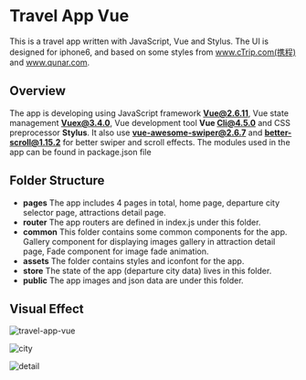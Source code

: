 # Travel App Vue

This is a travel app written with JavaScript, Vue and Stylus. The UI is designed for iphone6, and based on some styles from www.cTrip.com(携程) and www.qunar.com.

## Overview
The app is developing using JavaScript framework **Vue@2.6.11**, Vue state management **Vuex@3.4.0**,  Vue development tool **Vue Cli@4.5.0** and CSS preprocessor **Stylus**. It also use **vue-awesome-swiper@2.6.7** and **better-scroll@1.15.2** for better swiper and scroll effects. The modules used in the app can be found in package.json file 

## Folder Structure
- **pages** The app includes 4 pages in total, home page, departure city selector page, attractions detail page.
- **router** The app routers are defined in index.js under this folder.
- **common** This folder contains some common components for the app. Gallery component for displaying images gallery in attraction detail page, Fade component for image fade animation.
- **assets** The folder contains styles and iconfont for the app.
- **store**  The state of the app (departure city data) lives in this folder.
- **public** The app images and json data are under this folder.

## Visual Effect

![travel-app-vue](https://user-images.githubusercontent.com/20355911/144328015-c672f325-7cab-4db1-8944-a975088eddb8.png)

![city](https://user-images.githubusercontent.com/20355911/144328348-0d95be2d-8dd4-4cc0-839e-d1d6758be00c.png)

![detail](https://user-images.githubusercontent.com/20355911/144328362-1ad53e10-a0a0-4707-9bc3-693b2d371cab.png)










